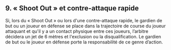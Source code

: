 ## 9. « Shoot Out » et contre-attaque rapide

Si, lors du « Shoot Out » ou lors d'une contre-attaque rapide, le gardien de but ou un joueur en défense
se place dans la trajectoire de course du joueur attaquant et qu'il y a un contact physique entre ces
joueurs, l’arbitre décidera un jet de 6 mètres et l'exclusion ou la disqualification.
Le gardien de but ou le joueur en défense porte la responsabilité de ce genre d’action.
